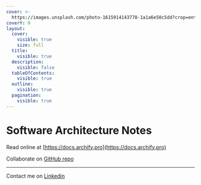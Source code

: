 ```yaml
---
cover: >-
  https://images.unsplash.com/photo-1615914143778-1a1a6e50c5dd?crop=entropy&cs=srgb&fm=jpg&ixid=M3wxOTcwMjR8MHwxfHNlYXJjaHwxfHx0YWtpbmclMjBub3Rlc3xlbnwwfHx8fDE3MDU0OTU1Nzd8MA&ixlib=rb-4.0.3&q=85
coverY: 0
layout:
  cover:
    visible: true
    size: full
  title:
    visible: true
  description:
    visible: false
  tableOfContents:
    visible: true
  outline:
    visible: true
  pagination:
    visible: true
---
```


# Software Architecture Notes

Read online at [https://docs.archify.pro](https://docs.archify.pro)

Collaborate on [GitHub repo](https://github.com/jelnur/archify-gitbook)

***

Contact me on [Linkedin](https://www.linkedin.com/in/elnurjabarov)
